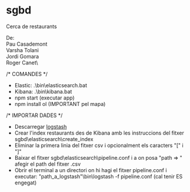 # sgbd
Cerca de restaurants

De:\
Pau Casademont\
Varsha Tolani\
Jordi Gomara\
Roger Canet\



/* COMANDES */
- Elastic: .\bin\elasticsearch.bat
- Kibana: .\bin\kibana.bat
- npm start (executar app)
- npm install ol (IMPORTANT pel mapa)

/* IMPORTAR DADES */
- Descarregar [logstash](https://www.elastic.co/es/downloads/logstash)
- Crear l'index restaurants des de Kibana amb les instruccions del fitxer sgbd\\elasticsearch\\create_index
- Eliminar la primera linia del fitxer csv i opcionalment els caracters "\[" i  "\]"
- Baixar el fitxer sgbd\\elasticsearch\\pipeline.conf i a on posa "path => " afegir el path del fitxer .csv
- Obrir el terminal a un directori on hi hagi el fitxer pipeline.conf i executar: "path_a_logstash"\\bin\\logstash -f pipeline.conf (cal tenir ES engegat)
